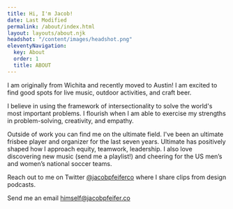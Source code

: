 ```yaml
---
title: Hi, I'm Jacob!
date: Last Modified 
permalink: /about/index.html
layout: layouts/about.njk
headshot: "/content/images/headshot.png"
eleventyNavigation:
  key: About
  order: 1
  title: ABOUT
---
```

I am originally from Wichita and recently moved to Austin! I am excited to find good spots for live music, outdoor activities, and craft beer. 

I believe in using the framework of intersectionality to solve the world's most important problems. I flourish when I am able to exercise my strengths in problem-solving, creativity, and empathy. 

Outside of work you can find me on the ultimate field. I've been an ultimate frisbee player and organizer for the last seven years. Ultimate has positively shaped how I approach equity, teamwork, leadership. I also love discovering new music (send me a playlist!) and cheering for the US men’s and women’s national soccer teams.

Reach out to me on Twitter [@jacobpfeiferco](http://twitter.com/jacobpfeiferco) where I share clips from design podcasts.

Send me an email himself@jacobpfeifer.co